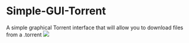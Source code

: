 # Simple-GUI-Torrent
A simple graphical Torrent interface that will allow you to download files from a .torrent
![]([https://github.com/Qw4lc4r/Simple-GUI-Torrent/blob/main/image.png])
